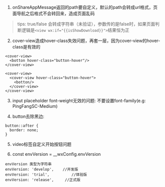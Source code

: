 1. onShareAppMessage返回的path要自定义，默认的path会转成url格式，页面导航之后格式不会转回来，造成页面乱码
>tips: true/false 会转成字符串（未验证），参数传的是false时，如果页面判断逻辑是`<view wx:if="{{isShowDownload}}">`结果恒为正
2. cover-view造成hover-class失效问题，再套一层，因为cover-view的hover-class是有效的
```
<cover-view>
  <botton hover-class="button-hover"/>
</cover-view>

<cover-view>
  <cover-view hover-class="button-hover">
    <botton/>
  </cover-view>
</cover-view>
```
3. input placeholder font-weight无效的问题: 不要设置font-family(e.g: PingFangSC-Medium)

4. button去除黑边:
```
button::after {
  border: none;
}
```

5. video标签自定义开始按钮问题

6. const envVersion = __wxConfig.envVersion
```
envVersion 类型为字符串
envVersion: 'develop',    //开发版
envVersion: 'trial',          //体验版
envVersion: 'release',     //正式版
```
